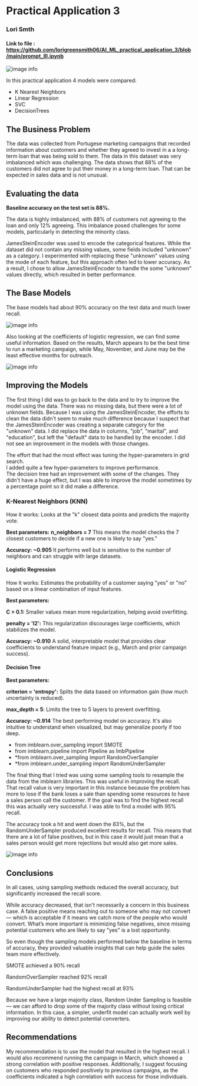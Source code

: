 ﻿# Practical Application 3 
### Lori Smth
#### Link to file : https://github.com/lorigreensmith06/AI_ML_practical_application_3/blob/main/prompt_III.ipynb

![image info](images/bank_prediction_results.png)


In this practical application 4 models were compared: 
* K Nearest Neighbors
* Linear Regression
* SVC
* DecisionTrees

## The Business Problem


The data was collected from Portugese marketing campaigns that recorded information about customers and whether they agreed to invest in a a long-term loan that was being sold to them.
The data in this dataset was very imbalanced which was challenging.  The data shows that 88% of the customers did not agree to put their money in a long-term loan.  That can be expected in sales data and is not unusual.

## Evaluating the data

**Baseline accuracy on the test set is 88%.**

The data is highly imbalanced, with 88% of customers not agreeing to the loan and only 12% agreeing. This imbalance posed challenges for some models, particularly in detecting the minority class.

JamesSteinEncoder was used to encode the categorical features. While the dataset did not contain any missing values, some fields included "unknown" as a category. I experimented with replacing these "unknown" values using the mode of each feature, but this approach often led to lower accuracy. As a result, I chose to allow JamesSteinEncoder to handle the some "unknown" values directly, which resulted in better performance.


## The Base Models

The base models had about 90% accuracy on the test data and much lower recall.  

![image info](images/model_comparison_results.png)

Also looking at the coefficients of logistic regression, we can find some useful information. Based on the results, March appears to be the best time to run a marketing campaign, while May, November, and June may be the least effective months for outreach.




![image info](images/coefficients_results.png)

## Improving the Models

The first thing I did was to go back to the data and to try to improve the model using the data. There was no missing data, but there were a lot of unknown fields.  Because I was using the JamesSteinEncoder, the efforts to clean the data didn't seem to make much difference because I suspect that the JamesSteinEncoder was creating a separate category for the "unknown" data.  I did replace the data in columns, "job", "marital", and "education", but left the "default" data to be handled by the encoder.  I did not see an improvement in the models with those changes.

The effort that had the most effect was tuning the hyper-parameters in grid search.  
I added quite a few hyper-parameters to improve performance.  
The decision tree had an improvement with some of the changes. 
They didn't have a huge effect, but I was able to improve the model sometimes by a percentage point so it did make a difference.



### K-Nearest Neighbors (KNN)
How it works: Looks at the "k" closest data points and predicts the majority vote.

**Best parameters:** 
**n_neighbors = 7**
This means the model checks the 7 closest customers to decide if a new one is likely to say "yes."

**Accuracy: ~0.905**
It performs well but is sensitive to the number of neighbors and can struggle with large datasets.

#### Logistic Regression
How it works: Estimates the probability of a customer saying "yes" or "no" based on a linear combination of input features.

**Best parameters:**

**C = 0.1:** Smaller values mean more regularization, helping avoid overfitting.

**penalty = 'l2':** This regularization discourages large coefficients, which stabilizes the model.

**Accuracy: ~0.910**
A solid, interpretable model that provides clear coefficients to understand feature impact (e.g., March and prior campaign success).

#### Decision Tree


**Best parameters:**

**criterion = 'entropy':** Splits the data based on information gain (how much uncertainty is reduced).

**max_depth = 5**: Limits the tree to 5 layers to prevent overfitting.


**Accuracy: ~0.914**
The best performing model on accuracy. It's also intuitive to understand when visualized, but may generalize poorly if too deep.


* from imblearn.over_sampling import SMOTE
* from imblearn.pipeline import Pipeline as ImbPipeline
* *from imblearn.over_sampling import RandomOverSampler
* *from imblearn.under_sampling import RandomUnderSampler

The final thing that I tried was using some sampling tools to resample the data from the imblearn libraries. This was useful in improving the recall.
That recall value is very important in this instance because the problem has more to lose if the bank loses a sale than spending some resources to have a sales person call the customer.
If the goal was to find the highest recall this was actually very successful.  I was able to find a model with 95% recall.

The accuracy took a hit and went down the 83%, but the RandomUnderSampler produced excellent results for recall.  This means that there are a lot of false positives, but in this case it would just mean that a sales person would get more rejections but would also get more sales. 

![image info](images/sampling_results.png)

## Conclusions
In all cases, using sampling methods reduced the overall accuracy, but significantly increased the recall score.

While accuracy decreased, that isn't necessarily a concern in this business case. A false positive means reaching out to someone who may not convert — which is acceptable if it means we catch more of the people who would convert. What’s more important is minimizing false negatives, since missing potential customers who are likely to say "yes" is a lost opportunity.

So even though the sampling models performed below the baseline in terms of accuracy, they provided valuable insights that can help guide the sales team more effectively.

SMOTE achieved a 90% recall

RandomOverSampler reached 92% recall

RandomUnderSampler had the highest recall at 93%

Because we have a large majority class, Random Under Sampling is feasible — we can afford to drop some of the majority class without losing critical information. In this case, a simpler, underfit model can actually work well by improving our ability to detect potential converters.




## Recommendations

My recommendation is to use the model that resulted in the highest recall. I would also recommend running the campaign in March, which showed a strong correlation with positive responses. Additionally, I suggest focusing on customers who responded positively to previous campaigns, as the coefficients indicated a high correlation with success for those individuals.